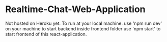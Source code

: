 # Realtime-Chat-Web-Application
Not hosted on Heroku yet. 
To run at your local machine.
use 'npm run dev' on your machine to start backend
inside frontend folder use 'npm start' to start frontend of this react-application.
